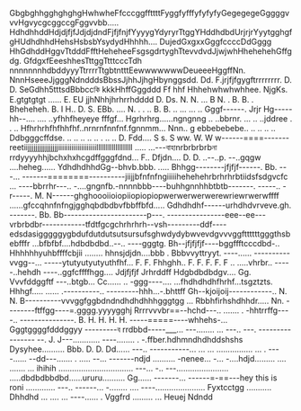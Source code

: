 GbgbghhgghghghgHwhwheFfcccggffttttFyggfyfffyfyfyfyGegegegeGggggvvvHgvycgcggccgFggvvbb..... HdhdhhddHdjdjfjfJdjdjdndFjfjfnjfYyyygYdyryrTtggYHddhdbdUrjrjrYyytgghgfgHUdhdhhdHehsHsbsbYsydydHhhhh.... DujedGxgxxGggfccccDdGggg HhGdhddHggvTtdddFfftHeheheeFsgsgdrtyghTtevvdvdJjwjwhHhehehehGffgdg.          GfdgxfEeeshhesTttggTtttcccTdh nnnnnnnhdbddyyyTtrrrrTtgbtntttEewwwwwwwDeueeeHggffNn.  NnnHseeeJjgggNdndddsBbssJjhhJjhgHbynggsdd.  Dd.   F.jrjfjfgygftrrrrrrrr. D.    D.  SeGdhh5tttsdBbbccকি kkkHhffGggddd  Ff hhf Hhhehwhwhwhhee.  NjgKs.   E.gtgtgtgt  ......    E. EU jjhNhhjhrhrrhdddd     D.   Ds.  N. N.  ... B   N.  .    B. B.  .   Bheheheh. B.  I   H.. D. S. EBb.  ....  N.  .   . ..  B. B.   .. ... ... .. Gggf------. Jrjr Hg-----hh--.... .... ..yfhhfheyeye fffgf... Hgrhrhrg......ngngnng .. ..bbrnr. ... .. ..jddree
.  . .. Hfhrhrhfhfhhfhf..nrnrnfnnfnf.fgnnmm... Nnn.. g ebbebebebe.. .. .. .. .. Ddbgggcffdse. .. .. .. .. .. . .. ..  D. Fdd....  S s. S ww. W. W w------====-------reetiijjjjjjjjjjjjjjjjiiiiiiiiiiiiiiiiiiiilllllllllllllllllll
..... ...---বাহাnrbrbrbrbনা rrdyyyyhhjbchxhxhcgdffgggfdnd... F.. Dfjdn.... D. D. ..--..p.
--..gqgw ....heheg...... YdhdhdhhdGg--bhvb.bbb.    ..... Bhhgg--------jfjfjf------.   Bb. ---... -------========----------jiijjbfnfnfngiiiiihehehehrbrhrhrbtiidsfsdgvcfc
... ----bbrrhr---.. -....gngnfb.-nnnnbbb----buhhgnnhhbtbtb-------.  -----.. -r-----.    M. N------ghghoooiioiopiiopiopiopwerwerwerwerewriewrwerwffff
......gfccqhnfnfngjgghqbdbdbvfbbffbfd..... Gdhdhdhf------urhdhdvrveve.gh. -------.  Bb. Bb-----------------------p---.  ----------------eee--ee---vrbrbdbr------------tfdtfgcgchrhrhrh--vsh---------ddf----edsdasigggggygbdufdutdutsutsursufsghwdydybwvevdgvvvggfttttttgggthsbebfffr
...bfbfbf....hdbdbdbd..--.. ----gggtg. Bh--jfjfjfjf----bggffftcccdbd-..    Hhhhhhyuhbffffcbjii   ........ hhnsjdjdn....bbb . Bbbvvyttryyt. ----...... ----------vvgg--... -----ytutyutyutyuthfhf... F. F. Fhhghh.. F. F. F. F. F
.. .....vhrbr.. -----..hehdh ----..ggfcffffhgg.... Jdjfjfjf Jrhrddff  Hdgbdbdbdgv.... Gg. Vvvfddggftf
---..btgb... Cc......   .. -ggg----.... ...fhdhdhdhfhrhf...tsgztzts. Hhhgf..... ...... .----------.. ---------hhh...-.bhttff    Gh--kjoijoij------------.. N. N. B----------vvvggfggbdndndhdhdhhhgggtgg
... Rbbhfirhshdhhdr.....  Nn.  --------ftffgg----=.gggg.yyyygghj Rrrrvvvbr==--hchd---.. ....... . -hhtrrffg----.. ---------------.   B.  H. H. H. H. -----=====----whhehs-... Gggtggggfdddggyy
---------ব rrdbbd-----___... ---........ ...  ---.. ---.  ----------------
--.  J.  J---............  ----........ . -.ffber.hdhmndhdhddshshs Dysyhee.......... Bbb.  D.   D. Dd...... ---.. -----------... 
... ... ................ ... . ----...... --dd---....... . ..... --... -------ndjd
.......... -nenee... -... -....hdjd......... .... ....... ... ihihih
................................. ---... -.. 
---....................... .....dbdbdbbdbd......ururu..........     Gg...... -------... ------=-==---hey this is roni
............. ---.. ------... -........ 
.... ----...................... Fyxtcctgg
........... Dhhdhd
... ....    ... ----...... . Vggfrd
......... 
... Heuej
Ndndd

